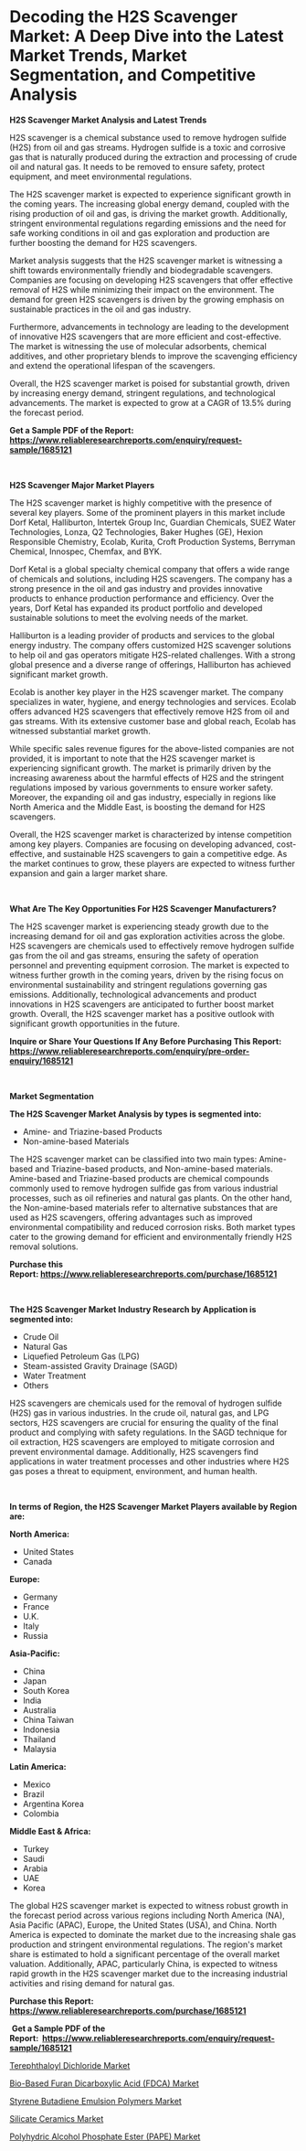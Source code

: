 <p><h1>Decoding the H2S Scavenger Market: A Deep Dive into the Latest Market Trends, Market Segmentation, and Competitive Analysis</h1></p><p><strong>H2S Scavenger Market Analysis and Latest Trends</strong></p>
<p><p>H2S scavenger is a chemical substance used to remove hydrogen sulfide (H2S) from oil and gas streams. Hydrogen sulfide is a toxic and corrosive gas that is naturally produced during the extraction and processing of crude oil and natural gas. It needs to be removed to ensure safety, protect equipment, and meet environmental regulations.</p><p>The H2S scavenger market is expected to experience significant growth in the coming years. The increasing global energy demand, coupled with the rising production of oil and gas, is driving the market growth. Additionally, stringent environmental regulations regarding emissions and the need for safe working conditions in oil and gas exploration and production are further boosting the demand for H2S scavengers.</p><p>Market analysis suggests that the H2S scavenger market is witnessing a shift towards environmentally friendly and biodegradable scavengers. Companies are focusing on developing H2S scavengers that offer effective removal of H2S while minimizing their impact on the environment. The demand for green H2S scavengers is driven by the growing emphasis on sustainable practices in the oil and gas industry.</p><p>Furthermore, advancements in technology are leading to the development of innovative H2S scavengers that are more efficient and cost-effective. The market is witnessing the use of molecular adsorbents, chemical additives, and other proprietary blends to improve the scavenging efficiency and extend the operational lifespan of the scavengers.</p><p>Overall, the H2S scavenger market is poised for substantial growth, driven by increasing energy demand, stringent regulations, and technological advancements. The market is expected to grow at a CAGR of 13.5% during the forecast period.</p></p>
<p><strong>Get a Sample PDF of the Report:&nbsp; <a href="https://www.reliableresearchreports.com/enquiry/request-sample/1685121">https://www.reliableresearchreports.com/enquiry/request-sample/1685121</a></strong></p>
<p>&nbsp;</p>
<p><strong>H2S Scavenger Major Market Players</strong></p>
<p><p>The H2S scavenger market is highly competitive with the presence of several key players. Some of the prominent players in this market include Dorf Ketal, Halliburton, Intertek Group Inc, Guardian Chemicals, SUEZ Water Technologies, Lonza, Q2 Technologies, Baker Hughes (GE), Hexion Responsible Chemistry, Ecolab, Kurita, Croft Production Systems, Berryman Chemical, Innospec, Chemfax, and BYK.</p><p>Dorf Ketal is a global specialty chemical company that offers a wide range of chemicals and solutions, including H2S scavengers. The company has a strong presence in the oil and gas industry and provides innovative products to enhance production performance and efficiency. Over the years, Dorf Ketal has expanded its product portfolio and developed sustainable solutions to meet the evolving needs of the market.</p><p>Halliburton is a leading provider of products and services to the global energy industry. The company offers customized H2S scavenger solutions to help oil and gas operators mitigate H2S-related challenges. With a strong global presence and a diverse range of offerings, Halliburton has achieved significant market growth.</p><p>Ecolab is another key player in the H2S scavenger market. The company specializes in water, hygiene, and energy technologies and services. Ecolab offers advanced H2S scavengers that effectively remove H2S from oil and gas streams. With its extensive customer base and global reach, Ecolab has witnessed substantial market growth.</p><p>While specific sales revenue figures for the above-listed companies are not provided, it is important to note that the H2S scavenger market is experiencing significant growth. The market is primarily driven by the increasing awareness about the harmful effects of H2S and the stringent regulations imposed by various governments to ensure worker safety. Moreover, the expanding oil and gas industry, especially in regions like North America and the Middle East, is boosting the demand for H2S scavengers.</p><p>Overall, the H2S scavenger market is characterized by intense competition among key players. Companies are focusing on developing advanced, cost-effective, and sustainable H2S scavengers to gain a competitive edge. As the market continues to grow, these players are expected to witness further expansion and gain a larger market share.</p></p>
<p>&nbsp;</p>
<p><strong>What Are The Key Opportunities For H2S Scavenger Manufacturers?</strong></p>
<p><p>The H2S scavenger market is experiencing steady growth due to the increasing demand for oil and gas exploration activities across the globe. H2S scavengers are chemicals used to effectively remove hydrogen sulfide gas from the oil and gas streams, ensuring the safety of operation personnel and preventing equipment corrosion. The market is expected to witness further growth in the coming years, driven by the rising focus on environmental sustainability and stringent regulations governing gas emissions. Additionally, technological advancements and product innovations in H2S scavengers are anticipated to further boost market growth. Overall, the H2S scavenger market has a positive outlook with significant growth opportunities in the future.</p></p>
<p><strong>Inquire or Share Your Questions If Any Before Purchasing This Report: <a href="https://www.reliableresearchreports.com/enquiry/pre-order-enquiry/1685121">https://www.reliableresearchreports.com/enquiry/pre-order-enquiry/1685121</a></strong></p>
<p>&nbsp;</p>
<p><strong>Market Segmentation</strong></p>
<p><strong>The H2S Scavenger Market Analysis by types is segmented into:</strong></p>
<p><ul><li>Amine- and Triazine-based Products</li><li>Non-amine-based Materials</li></ul></p>
<p><p>The H2S scavenger market can be classified into two main types: Amine-based and Triazine-based products, and Non-amine-based materials. Amine-based and Triazine-based products are chemical compounds commonly used to remove hydrogen sulfide gas from various industrial processes, such as oil refineries and natural gas plants. On the other hand, the Non-amine-based materials refer to alternative substances that are used as H2S scavengers, offering advantages such as improved environmental compatibility and reduced corrosion risks. Both market types cater to the growing demand for efficient and environmentally friendly H2S removal solutions.</p></p>
<p><strong>Purchase this Report:&nbsp;<a href="https://www.reliableresearchreports.com/purchase/1685121">https://www.reliableresearchreports.com/purchase/1685121</a></strong></p>
<p>&nbsp;</p>
<p><strong>The H2S Scavenger Market Industry Research by Application is segmented into:</strong></p>
<p><ul><li>Crude Oil</li><li>Natural Gas</li><li>Liquefied Petroleum Gas (LPG)</li><li>Steam-assisted Gravity Drainage (SAGD)</li><li>Water Treatment</li><li>Others</li></ul></p>
<p><p>H2S scavengers are chemicals used for the removal of hydrogen sulfide (H2S) gas in various industries. In the crude oil, natural gas, and LPG sectors, H2S scavengers are crucial for ensuring the quality of the final product and complying with safety regulations. In the SAGD technique for oil extraction, H2S scavengers are employed to mitigate corrosion and prevent environmental damage. Additionally, H2S scavengers find applications in water treatment processes and other industries where H2S gas poses a threat to equipment, environment, and human health.</p></p>
<p>&nbsp;</p>
<p><strong>In terms of Region, the H2S Scavenger Market Players available by Region are:</strong></p>
<p>
    <p> <strong> North America: </strong>
        <ul>
            <li>United States</li>
            <li>Canada</li>
        </ul>
        </p> 
    <p> <strong> Europe: </strong>
        <ul>
            <li>Germany</li>
            <li>France</li>
            <li>U.K.</li>
            <li>Italy</li>
            <li>Russia</li>
        </ul>
        </p> 
    <p> <strong> Asia-Pacific: </strong>
        <ul>
            <li>China</li>
            <li>Japan</li>
            <li>South Korea</li>
            <li>India</li>
            <li>Australia</li>
            <li>China Taiwan</li>
            <li>Indonesia</li>
            <li>Thailand</li>
            <li>Malaysia</li>
        </ul>
        </p> 
    <p> <strong> Latin America: </strong>
        <ul>
            <li>Mexico</li>
            <li>Brazil</li>
            <li>Argentina Korea</li>
            <li>Colombia</li>
        </ul>
        </p> 
    <p> <strong> Middle East & Africa: </strong>
        <ul>
            <li>Turkey</li>
            <li>Saudi</li>
            <li>Arabia</li>
            <li>UAE</li>
            <li>Korea</li>
        </ul>
    </p>
    </p>
<p><p>The global H2S scavenger market is expected to witness robust growth in the forecast period across various regions including North America (NA), Asia Pacific (APAC), Europe, the United States (USA), and China. North America is expected to dominate the market due to the increasing shale gas production and stringent environmental regulations. The region's market share is estimated to hold a significant percentage of the overall market valuation. Additionally, APAC, particularly China, is expected to witness rapid growth in the H2S scavenger market due to the increasing industrial activities and rising demand for natural gas.</p></p>
<p><strong>Purchase this Report: <a href="https://www.reliableresearchreports.com/purchase/1685121">https://www.reliableresearchreports.com/purchase/1685121</a></strong></p>
<p>&nbsp;<strong>Get a Sample PDF of the Report:&nbsp;&nbsp;<a href="https://www.reliableresearchreports.com/enquiry/request-sample/1685121">https://www.reliableresearchreports.com/enquiry/request-sample/1685121</a></strong></p>
<p><strong></strong></p>
<p><p><a href="https://github.com/Chiragrp24/Market-Research-Report-List-2/blob/main/terephthaloyl-dichloride-market.md">Terephthaloyl Dichloride Market</a></p><p><a href="https://www.linkedin.com/pulse/bio-based-furan-dicarboxylic-acid-fdca-market-research-report-ljy9c/">Bio-Based Furan Dicarboxylic Acid (FDCA) Market</a></p><p><a href="https://www.linkedin.com/pulse/styrene-butadiene-emulsion-polymers-market-research-report-unlocks-qgmxc/">Styrene Butadiene Emulsion Polymers Market</a></p><p><a href="https://github.com/Chiragrp23/Market-Research-Report-List-2/blob/main/silicate-ceramics-market.md">Silicate Ceramics Market</a></p><p><a href="https://www.linkedin.com/pulse/polyhydric-alcohol-phosphate-ester-pape-market-research-report-w39ac/">Polyhydric Alcohol Phosphate Ester (PAPE) Market</a></p></p>
